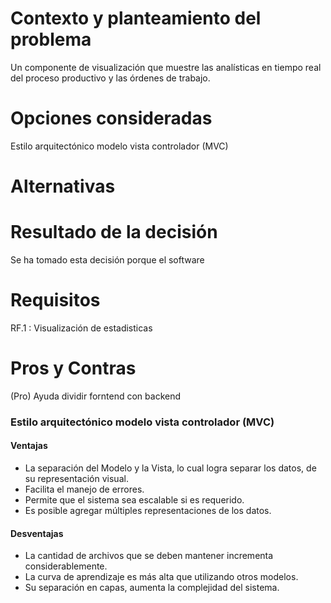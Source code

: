 # Contexto y planteamiento del problema

Un componente de visualización que muestre las analísticas en tiempo real del proceso productivo y las órdenes de trabajo.

# Opciones consideradas

Estilo arquitectónico modelo vista controlador (MVC)

# Alternativas

# Resultado de la decisión

Se ha tomado esta decisión porque el software

# Requisitos

RF.1 : Visualización de estadisticas

# Pros y Contras

(Pro) Ayuda dividir forntend con backend

### Estilo arquitectónico modelo vista controlador (MVC)

#### Ventajas

- La separación del Modelo y la Vista, lo cual logra separar los datos, de su representación visual.
- Facilita el manejo de errores.
- Permite que el sistema sea escalable si es requerido.
- Es posible agregar múltiples representaciones de los datos.

#### Desventajas

- La cantidad de archivos que se deben mantener incrementa considerablemente.
- La curva de aprendizaje es más alta que utilizando otros modelos.
- Su separación en capas, aumenta la complejidad del sistema.
